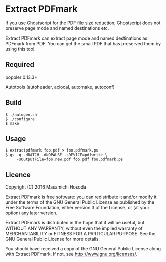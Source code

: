 # Extract PDFmark

If you use Ghostscript for the PDF file size reduction,
Ghostscript does not preserve page mode and named destinations etc.

Extract PDFmark can extract page mode and named destinations
as PDFmark from PDF.
You can get the small PDF that has preserved them by using this tool.

## Required

poppler 0.13.3+

Autotools (autoheader, aclocal, automake, autoconf)

## Build

    $ ./autogen.sh
    $ ./configure
    $ make

## Usage

    $ extractpdfmark foo.pdf > foo.pdfmark.ps
    $ gs -q -dBATCH -dNOPAUSE -sDEVICE=pdfwrite \
         -sOutputFile=foo.new.pdf foo.pdf foo.pdfmark.ps

## Licence

Copyright (C) 2016 Masamichi Hosoda

Extract PDFmark is free software: you can redistribute it and/or modify
it under the terms of the GNU General Public License as published by
the Free Software Foundation, either version 3 of the License, or
(at your option) any later version.

Extract PDFmark is distributed in the hope that it will be useful,
but WITHOUT ANY WARRANTY; without even the implied warranty of
MERCHANTABILITY or FITNESS FOR A PARTICULAR PURPOSE.  See the
GNU General Public License for more details.

You should have received a copy of the GNU General Public License
along with Extract PDFmark.  If not, see <http://www.gnu.org/licenses/>.
